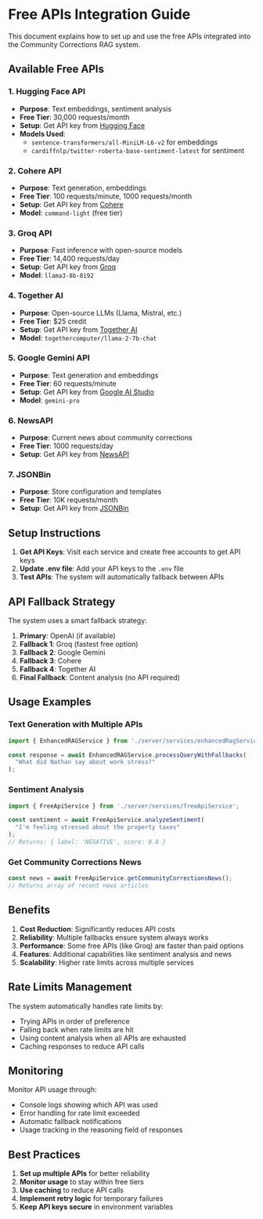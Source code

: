 # Free APIs Integration Guide

This document explains how to set up and use the free APIs integrated into the Community Corrections RAG system.

## Available Free APIs

### 1. Hugging Face API
- **Purpose**: Text embeddings, sentiment analysis
- **Free Tier**: 30,000 requests/month
- **Setup**: Get API key from [Hugging Face](https://huggingface.co/settings/tokens)
- **Models Used**: 
  - `sentence-transformers/all-MiniLM-L6-v2` for embeddings
  - `cardiffnlp/twitter-roberta-base-sentiment-latest` for sentiment

### 2. Cohere API
- **Purpose**: Text generation, embeddings
- **Free Tier**: 100 requests/minute, 1000 requests/month
- **Setup**: Get API key from [Cohere](https://dashboard.cohere.ai/api-keys)
- **Model**: `command-light` (free tier)

### 3. Groq API
- **Purpose**: Fast inference with open-source models
- **Free Tier**: 14,400 requests/day
- **Setup**: Get API key from [Groq](https://console.groq.com/keys)
- **Model**: `llama3-8b-8192`

### 4. Together AI
- **Purpose**: Open-source LLMs (Llama, Mistral, etc.)
- **Free Tier**: $25 credit
- **Setup**: Get API key from [Together AI](https://api.together.xyz/settings/api-keys)
- **Model**: `togethercomputer/llama-2-7b-chat`

### 5. Google Gemini API
- **Purpose**: Text generation and embeddings
- **Free Tier**: 60 requests/minute
- **Setup**: Get API key from [Google AI Studio](https://makersuite.google.com/app/apikey)
- **Model**: `gemini-pro`

### 6. NewsAPI
- **Purpose**: Current news about community corrections
- **Free Tier**: 1000 requests/day
- **Setup**: Get API key from [NewsAPI](https://newsapi.org/register)

### 7. JSONBin
- **Purpose**: Store configuration and templates
- **Free Tier**: 10K requests/month
- **Setup**: Get API key from [JSONBin](https://jsonbin.io/)

## Setup Instructions

1. **Get API Keys**: Visit each service and create free accounts to get API keys
2. **Update .env file**: Add your API keys to the `.env` file
3. **Test APIs**: The system will automatically fallback between APIs

## API Fallback Strategy

The system uses a smart fallback strategy:

1. **Primary**: OpenAI (if available)
2. **Fallback 1**: Groq (fastest free option)
3. **Fallback 2**: Google Gemini
4. **Fallback 3**: Cohere
5. **Fallback 4**: Together AI
6. **Final Fallback**: Content analysis (no API required)

## Usage Examples

### Text Generation with Multiple APIs
```typescript
import { EnhancedRAGService } from './server/services/enhancedRagService';

const response = await EnhancedRAGService.processQueryWithFallbacks(
  "What did Nathan say about work stress?"
);
```

### Sentiment Analysis
```typescript
import { FreeApiService } from './server/services/freeApiService';

const sentiment = await FreeApiService.analyzeSentiment(
  "I'm feeling stressed about the property taxes"
);
// Returns: { label: 'NEGATIVE', score: 0.8 }
```

### Get Community Corrections News
```typescript
const news = await FreeApiService.getCommunityCorrectionsNews();
// Returns array of recent news articles
```

## Benefits

1. **Cost Reduction**: Significantly reduces API costs
2. **Reliability**: Multiple fallbacks ensure system always works
3. **Performance**: Some free APIs (like Groq) are faster than paid options
4. **Features**: Additional capabilities like sentiment analysis and news
5. **Scalability**: Higher rate limits across multiple services

## Rate Limits Management

The system automatically handles rate limits by:
- Trying APIs in order of preference
- Falling back when rate limits are hit
- Using content analysis when all APIs are exhausted
- Caching responses to reduce API calls

## Monitoring

Monitor API usage through:
- Console logs showing which API was used
- Error handling for rate limit exceeded
- Automatic fallback notifications
- Usage tracking in the reasoning field of responses

## Best Practices

1. **Set up multiple APIs** for better reliability
2. **Monitor usage** to stay within free tiers
3. **Use caching** to reduce API calls
4. **Implement retry logic** for temporary failures
5. **Keep API keys secure** in environment variables